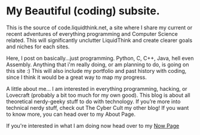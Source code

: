 
# My Beautiful (coding) subsite.

This is the source of code.liquidthink.net, a site where I share my current or recent adventures of everything programming and Computer Science related. This will significantly unclutter LiquidThink and create clearer goals and niches for each sites.

Here, I post on basically...just programming. Python, C, C++, Java, hell even Assembly. Anything that i'm really doing, or am planning to do, is going on this site :) This will also include my portfolio and past history with coding, since I think it would be a great way to map my progress.

A little about me... I am interested in everything programming, hacking, or Lovecraft (probably a bit too much for my own good). This blog is about all theoretical nerdy-geeky stuff to do with technology. If you’re more into technical nerdy stuff, check out The Cyber Cult my other blog! If you want to know more, you can head over to my About Page.

If you're interested in what I am doing now head over to my [Now Page](http://www.liquidthink.net/now)

